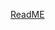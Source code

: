 [ReadME](https://raw.githubusercontent.com/mendixlabs/app-services-components/main/packages/web-widgets/app-guide-mendix-widget/README.md ':include')
